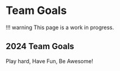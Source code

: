 # Team Goals

!!! warning
    This page is a work in progress.

## 2024 Team Goals
Play hard, Have Fun, Be Awesome!